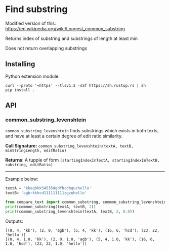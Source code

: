# Find substring

Modified version of this: https://en.wikipedia.org/wiki/Longest_common_substring

Returns index of substring and substrings of length at least min

Does not return overlapping substrings

## Installing

Python extension module:

```shell
curl --proto '=https' --tlsv1.2 -sSf https://sh.rustup.rs | sh
pip install .
```

## API

### **common_substring_levenshtein**

`common_substring_levenshtein` finds substrings which exists in both texts, and have at least a certain degree of edit ratio similarity. 

**Call Signature:** `common_substring_levenshtein(textA, textB, minStringLength, editRatio)`

**Returns**: A tupple of form `(startingIndexInTextA, startingIndexInTextB, substring, editRatio)`

****

Example below:

```python
textA = 'kkagbkk34535dgdfhcdhguzhello'
textB= 'agbrkkhcd111111111zgzuhello'

from compare_text import common_substring, common_substring_levenshtein
print(common_substring(textA, textB, 2))
print(common_substring_levenshtein(textA, textB, 2, 0.8))
```

Outputs:

```
[(0, 4, 'kk'), (2, 0, 'agb'), (5, 4, 'kk'), (16, 6, 'hcd'), (23, 22, 'hello')]
[(0, 4, 1.0, 'kk'), (2, 0, 1.0, 'agb'), (5, 4, 1.0, 'kk'), (16, 6, 1.0, 'hcd'), (23, 22, 1.0, 'hello')]
```
